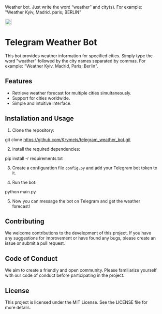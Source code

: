 Weather bot. Just write the word “weather” and city(s). For example: "Weather Kyiv, Madrid. paris; BERLIN"

<a href="https://www.python.org/" title="Python"><img src="https://github.com/get-icon/geticon/raw/master/icons/python.svg" alt="Python" width="21px" height="21px"></a>
# Telegram Weather Bot

This bot provides weather information for specified cities. Simply type the word "weather" followed by the city names separated by commas. For example: "Weather Kyiv, Madrid, Paris; Berlin".

## Features

- Retrieve weather forecast for multiple cities simultaneously.
- Support for cities worldwide.
- Simple and intuitive interface.

## Installation and Usage

1. Clone the repository:

git clone https://github.com/Krymets/telegram_weather_bot.git

2. Install the required dependencies:

pip install -r requirements.txt

3. Create a configuration file `config.py` and add your Telegram bot token to it.

4. Run the bot:

python main.py

5. Now you can message the bot on Telegram and get the weather forecast!

## Contributing

We welcome contributions to the development of this project. If you have any suggestions for improvement or have found any bugs, please create an issue or submit a pull request.

## Code of Conduct

We aim to create a friendly and open community. Please familiarize yourself with our code of conduct before participating in the project.

## License

This project is licensed under the MIT License. See the LICENSE file for more details.

